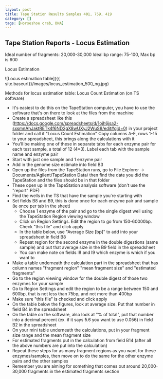 ```yaml
---
layout: post
title: Tape Station Results Samples 401, 759, 419
category: []
tags: [Horseshoe crab, DNA]
---
```

## Tape Station Reports - Locus Estimation

Ideal number of fragments: 20,000-30,000
Ideal bp range: 75-100, Max bp is 600

Locus Estimation

![Locus estimation table]({{ site.baseurl}}/images/locus_estimation_500_ng.jpg)

Methods for locus estimation table:
Locus Count Estimation (on TS software)

* It's easiest to do this on the TapeStation computer, you have to use the software that's on there to look at the files from the machine
* Create a spreadsheet like this (https://docs.google.com/spreadsheets/d/1ojh6jsa2-sxsmnAhJaktRETk4f6ND2gX8wUXyJ2WuS8/edit#gid=0) in your project folder and call it "Locus Count Estimation" Copy columns A-E, rows 1-15 to your spreadsheet, this brings along the calculations with it
* You'll be making one of these in separate tabs for each enzyme pair for each test sample, a total of 12 (4*3). Label each tab with the sample name and enzyme pair
* Start with just one sample and 1 enzyme pair
* Add in the genome size estimate into field B3
* Open up the files from the TapeStation runs, go to File Explorer -> Documents/Agilent/TapeStation Data/ then find the date you did the TapeStation and the files should be in that folder
* These open up in the TapeStation analysis software (don't use the "report" PDF)
* Find the wells in the TS that have the sample you're starting with
* Set fields B8 and B9, this is done once for each enzyme pair and sample (ie once per tab in the sheet)
    * Choose 1 enzyme of the pair and go to the single digest well using the TapeStation Region viewing window
    * Click on Region Settings. Edit the region to go from 150-60000bp. Check "this file" and click apply
    * In the table below, use "Average Size [bp]" to add into your spreadsheet in field B8
    * Repeat region for the second enzyme in the double digestions (same sample) and put that average size in the B9 field in the spreadsheet
    * You can make note on fields I8 and I9 which enzyme is which if you want to
* Make a table underneath the calculation part in the spreadsheet that has column names "fragment region" "mean fragment size" and "estimated fragments"
* Go to the region viewing window for the double digest of those two enzymes for your sample
* Go to Region Settings and edit the region to be a range between 150 and 600bp, that is not less than 75bp, and not more than 400bp
* Make sure "this file" is checked and click apply
* On the table below the figures, look at average size. Put that number in field B4 in the spreadsheet
* On the table on the software, also look at "% of total", put that number into a decimal percent (ex. if it says 5.6 you want to use 0.056) in field B2 in the spreadsheet
* On your mini table underneath the calculations, put in your fragment size range and the mean fragment size
* For estimated fragments put in the calculation from field B14 (after all the above numbers are put into the calculation)
* Repeat these steps for as many fragment regions as you want for these enzymes/samples, then move on to do the same for the other enzyme pairs and the other samples
* Remember you are aiming for something that comes out around 20,000-30,000 fragments in the estimated fragments section
